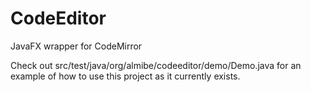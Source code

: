 CodeEditor
==========

JavaFX wrapper for CodeMirror

Check out src/test/java/org/almibe/codeeditor/demo/Demo.java for an example of how to use this project as it currently exists.
